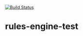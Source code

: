 [![Build Status](https://github.com/neilbmclaughlin/rules-engine-test/workflows/CI/badge.svg)](https://github.com/neilbmclaughlin/rules-engine-test/actions)

# rules-engine-test
